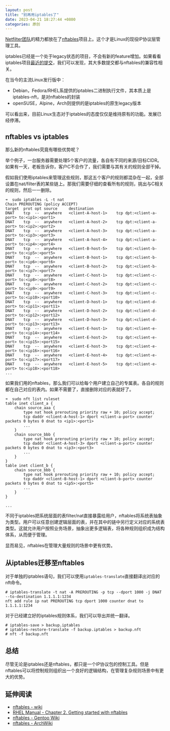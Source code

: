 ```yaml
---
layout: post
title: "别再用iptables了"
date: 2023-04-21 18:27:44 +0800
categories: 原创
---
```


[Netfilter团队](https://www.netfilter.org)的精力都放在了[nftables](https://www.netfilter.org/projects/nftables/index.html)项目上。这个才是Linux的现役IP协议层管理工具。

iptables已经是一个处于legacy状态的项目，不会有新的feature增加。如果看看iptables项目[最近的提交](https://git.netfilter.org/iptables/log/)，我们可以发现，其大多数提交都与nftables的兼容性相关。

在当今的主流Linux发行版中：
- Debian，Fedora/RHEL系提供的iptables二进制执行文件，其本质上是iptables-nft，是对nftables的封装
- openSUSE，Alpine，Arch则提供的是iptables的原生legacy版本

可以看出来，目前Linux生态对于iptables的态度仅仅是维持原有的功能。发展已经停滞。

## nftables vs iptables

那么新的nftables究竟有哪些优势呢？

举个例子，一台服务器需要处理5个客户的流量，各自有不同的来源/目标CIDR。如果有一天，老板告诉你，客户C不合作了，我们需要与其有关的规则全部干掉。

假如我们使用iptables来管理这些规则，那这五个客户的规则都混杂在一起，全部设置在nat/filter表的某些链上。那我们需要仔细的查看所有的规则，挑出与C相关的规则，然后一一删除。

```
➜  sudo iptables -L -t nat
Chain PREROUTING (policy ACCEPT)
target  prot opt source     destination
DNAT    tcp  --  anywhere   <client-A-host-1>    tcp dpt:<client-a-port> to:<ip1>:<port1>
DNAT    tcp  --  anywhere   <client-A-host-2>    tcp dpt:<client-a-port> to:<ip2>:<port2>
DNAT    tcp  --  anywhere   <client-A-host-3>    tcp dpt:<client-a-port> to:<ip3>:<port3>
DNAT    tcp  --  anywhere   <client-A-host-4>    tcp dpt:<client-a-port> to:<ip4>:<port4>
DNAT    tcp  --  anywhere   <client-B-host-5>    tcp dpt:<client-b-port> to:<ip5>:<port5>
DNAT    tcp  --  anywhere   <client-B-host-1>    tcp dpt:<client-b-port> to:<ip6>:<port6>
DNAT    tcp  --  anywhere   <client-B-host-2>    tcp dpt:<client-b-port> to:<ip7>:<port7>
DNAT    tcp  --  anywhere   <client-C-host-1>    tcp dpt:<client-c-port> to:<ip8>:<port8>
DNAT    tcp  --  anywhere   <client-C-host-2>    tcp dpt:<client-c-port> to:<ip9>:<port9>
DNAT    tcp  --  anywhere   <client-C-host-3>    tcp dpt:<client-c-port> to:<ip10>:<port10>
DNAT    tcp  --  anywhere   <client-D-host-1>    tcp dpt:<client-d-port> to:<ip11>:<port11>
DNAT    tcp  --  anywhere   <client-D-host-2>    tcp dpt:<client-d-port> to:<ip12>:<port12>
DNAT    tcp  --  anywhere   <client-D-host-3>    tcp dpt:<client-d-port> to:<ip13>:<port13>
DNAT    tcp  --  anywhere   <client-E-host-1>    tcp dpt:<client-e-port> to:<ip14>:<port14>
DNAT    tcp  --  anywhere   <client-E-host-2>    tcp dpt:<client-e-port> to:<ip15>:<port15>
DNAT    tcp  --  anywhere   <client-E-host-3>    tcp dpt:<client-e-port> to:<ip16>:<port16>
DNAT    tcp  --  anywhere   <client-E-host-4>    tcp dpt:<client-e-port> to:<ip17>:<port17>
DNAT    tcp  --  anywhere   <client-E-host-5>    tcp dpt:<client-e-port> to:<ip18>:<port18>
...
```

如果我们用的nftables，那么我们可以给每个用户建立自己的专属表。各自的规则都在自己对应的表内。如果不需要了，直接删除对应的表就好了。

```
➜  sudo nft list ruleset
table inet client_a {
    chain source_aaa {
        type nat hook prerouting priority raw + 10; policy accept;
        tcp daddr <client-A-host-1> dport <client-a-port> counter packets 0 bytes 0 dnat to <ip1>:<port1>
        ...
    }
    chain source_bbb {
        type nat hook prerouting priority raw + 10; policy accept;
        tcp daddr <client-A-host-3> dport <client-a-port> counter packets 0 bytes 0 dnat to <ip3>:<port3>
        ...
    }
}
table inet client_b {
    chain source_bbb {
        type nat hook prerouting priority raw + 10; policy accept;
        tcp daddr <client-B-host-1> dport <client-b-port> counter packets 0 bytes 0 dnat to <ip5>:<port5>
        ...
    }
}

...
```

不同于iptables把系统层面的表filter/nat直接暴露给用户，nftables将系统表抽象为类型。用户可以任意创建逻辑层面的表，并在其中的链中另行定义对应的系统表类型。这就允许用户按照业务场景，抽象出更多逻辑表，将各种规则组织成为结构体系，从而便于管理。

显而易见，nftables在管理大量规则的场景中更有优势。

## 从iptables迁移至nftables

对于单独的iptables语句，我们可以使用`iptables-translate`直接翻译出对应的nft命令。

```
# iptables-translate -t nat -A PREROUTING -p tcp --dport 1000 -j DNAT --to-destination 1.1.1.1:1234
nft add rule ip nat PREROUTING tcp dport 1000 counter dnat to 1.1.1.1:1234
```

对于已经建立好的iptables规则体系，我们可以导出并统一翻译。

```
# iptables-save > backup.iptables
# iptables-restore-translate -f backup.iptables > backup.nft
# nft -f backup.nft
```

## 总结

尽管无论是iptables还是nftables，都只是一个IP协议包的控制工具。但是nftables可以将控制规则组织出一个良好的逻辑结构，在管理复杂规则场景中有更大的优势。

## 延伸阅读

- [nftables - wiki](https://wiki.nftables.org/wiki-nftables/index.php/Main_Page)
- [RHEL Manual - Chapter 2. Getting started with nftables](https://access.redhat.com/documentation/en-us/red_hat_enterprise_linux/9/html/configuring_firewalls_and_packet_filters/getting-started-with-nftables_firewall-packet-filters)
- [nftables - Gentoo Wiki](https://wiki.gentoo.org/wiki/Nftables)
- [nftables - ArchWiki](https://wiki.archlinux.org/title/Nftables)
